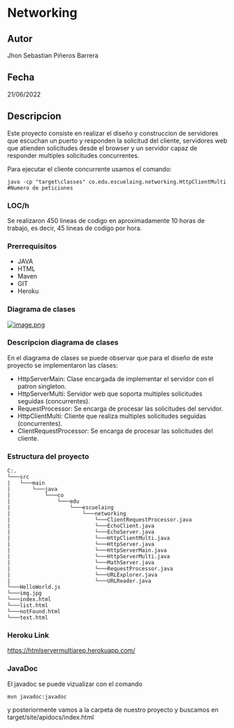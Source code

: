 # Networking

## Autor

Jhon Sebastian Piñeros Barrera

## Fecha

21/06/2022

## Descripcion

Este proyecto consiste en realizar el diseño y construccion de servidores que escuchan un puerto y responden la solicitud del cliente, servidores web que atienden solicitudes desde el browser y un servidor capaz de responder multiples solicitudes concurrentes.

Para ejecutar el cliente concurrente usamos el comando:

```
java -cp "target\classes" co.edu.escuelaing.networking.HttpClientMulti #Numero de peticiones
```

### LOC/h

Se realizaron 450 lineas de codigo en aproximadamente 10 horas de trabajo, es decir, 45 lineas de codigo por hora.

### Prerrequisitos

- JAVA
- HTML
- Maven
- GIT
- Heroku

### Diagrama de clases

[![image.png](https://i.postimg.cc/2y20HPvk/image.png)](https://postimg.cc/SYYLR1D3)

### Descripcion diagrama de clases

En el diagrama de clases se puede observar que para el diseño de este proyecto se implementaron las clases:

- HttpServerMain: Clase encargada de implementar el servidor con el patron singleton. 
- HttpServerMulti: Servidor web que soporta multiples solicitudes seguidas (concurrentes).
- RequestProcessor: Se encarga de procesar las solicitudes del servidor.
- HttpClientMulti: Cliente que realiza multiples solicitudes seguidas (concurrentes).
- ClientRequestProcessor: Se encarga de procesar las solicitudes del cliente.

### Estructura del proyecto

```
C:.
└───src
|   └───main
|       └───java
|           └───co
|               └───edu
|                   └───escuelaing
|                       └───networking
|                           └───ClientRequestProcessor.java
|                           └───EchoClient.java
|                           └───EchoServer.java
|                           └───HttpClientMulti.java
|                           └───HttpServer.java
|                           └───HttpServerMain.java
|                           └───HttpServerMulti.java
|                           └───MathServer.java
|                           └───RequestProcessor.java
|                           └───URLExplorer.java
|                           └───URLReader.java
└───HelloWorld.js
└───img.jpg
└───index.html
└───list.html
└───notFound.html
└───text.html

```

### Heroku Link

https://htmlservermultiarep.herokuapp.com/

### JavaDoc

El javadoc se puede vizualizar con el comando 

```
mvn javadoc:javadoc
```

y posteriormente vamos a la carpeta de nuestro proyecto y buscamos en target/site/apidocs/index.html

